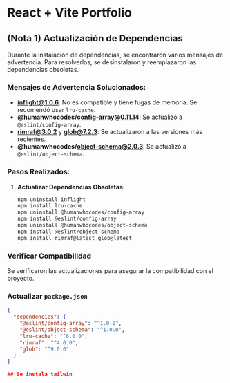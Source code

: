 # React + Vite Portfolio

## (Nota 1) Actualización de Dependencias 

Durante la instalación de dependencias, se encontraron varios mensajes de advertencia. Para resolverlos, se desinstalaron y reemplazaron las dependencias obsoletas.

### Mensajes de Advertencia Solucionados:

- **inflight@1.0.6**: No es compatible y tiene fugas de memoria. Se recomendó usar `lru-cache`.
- **@humanwhocodes/config-array@0.11.14**: Se actualizó a `@eslint/config-array`.
- **rimraf@3.0.2** y **glob@7.2.3**: Se actualizaron a las versiones más recientes.
- **@humanwhocodes/object-schema@2.0.3**: Se actualizó a `@eslint/object-schema`.

### Pasos Realizados:

1. **Actualizar Dependencias Obsoletas:**

   ```sh
   npm uninstall inflight
   npm install lru-cache
   npm uninstall @humanwhocodes/config-array
   npm install @eslint/config-array
   npm uninstall @humanwhocodes/object-schema
   npm install @eslint/object-schema
   npm install rimraf@latest glob@latest

### Verificar Compatibilidad

Se verificaron las actualizaciones para asegurar la compatibilidad con el proyecto.

### Actualizar `package.json`

```json
{
  "dependencies": {
    "@eslint/config-array": "^1.0.0",
    "@eslint/object-schema": "^1.0.0",
    "lru-cache": "^6.0.0",
    "rimraf": "^4.0.0",
    "glob": "^9.0.0"
  }
}

## Se instala tailwin


